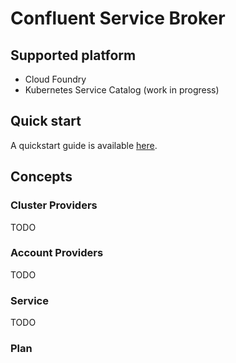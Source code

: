 # Confluent Service Broker

## Supported platform

* Cloud Foundry
* Kubernetes Service Catalog (work in progress)

## Quick start

A quickstart guide is available [here](doc/quickstart.md).

## Concepts

### Cluster Providers

TODO

### Account Providers

TODO

### Service

TODO

### Plan